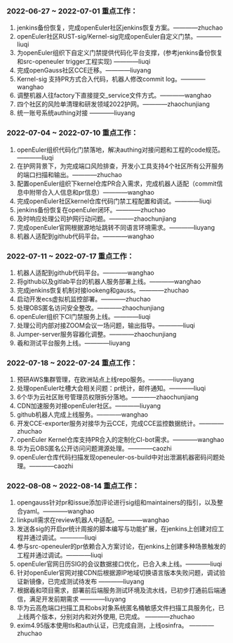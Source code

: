 ### 2022-06-27 ~ 2022-07-01 重点工作：
1. jenkins备份恢复，完成openEuler社区jenkins恢复方案。————zhuchao
2. openEuler社区RUST-sig/Kernel-sig完成openEuler自定义门禁。————liuqi
3. 为openEuler组织下自定义门禁提供代码化平台支撑，(参考jenkins备份恢复和src-openeuler trigger工程实现) ————liuqi
4. 完成openGauss社区CCE迁移。————liuyang
5. Kernel-sig 支持PR方式合入代码，机器人修改commit log。————wanghao
6. 调整机器人往factory下直接提交_service文件方式。————wanghao
7. 四个社区的风险单清理和研发领域2022护网。————zhaochunjiang
8. 统一账号系统authing对接 ————liuyang

### 2022-07-04 ~ 2022-07-10 重点工作：
1. openEuler组织代码化门禁落地，解决authing对接问题和工程的code规范。————liuqi
2. 在护网背景下，为完成端口风险排查，开发小工具支持4个社区所有公开服务的端口扫描和输出。————zhuchao
3. 配置openEuler组织下kernel仓库PR合入需求，完成机器人适配（commit信息中附带合入人信息和pr信息）————wanghao
4. 完成openEuler社区kernel仓库代码门禁工程配置和调试。————liuqi
5. jenkins备份恢复在openEuler闭环。————zhuchao
6. 及时响应处理公司护网行动问题。————zhaochunjiang
7. 完成openEuler官网根据源地址跳转不同语言环境需求。————liuyang
8. 机器人适配到github代码平台。————wanghao

### 2022-07-11 ~ 2022-07-17 重点工作：
1. 机器人适配到github代码平台。————wanghao
2. 将github以及gitlab平台的机器人服务部署上线。————wanghao
3. 完成jenkins恢复机制对接lookeng和gauss。————zhuchao
4. 启动开发ecs虚拟机监控部署。————zhuchao
5. 处理OBS匿名访问安全整改。————zhaochunjiang
6. openEuler组织下CI门禁服务上线。————liuqi
7. 处理公司内部对接ZOOM会议一场问题，输出指导。————liuqi
8. Jumper-server服务容器化调整。————zhaochunjiang
9. 羲和测试平台服务上线。————liuyang

### 2022-07-18 ~ 2022-07-24 重点工作：
1. 预研AWS集群管理，在欧洲站点上线repo服务。————liuyang
2. 处理openEuler吐槽大会相关问题：pr统计，邮件通知。————liuqi
3. 6个华为云社区账号管理员权限拆分落地。————zhaochunjiang
4. CDN加速服务对接openEuler社区。————liuyang
5. github机器人完成上线服务。————wanghao
6. 开发CCE-exporter服务对接华为云CCE，完成CCE监控数据统计。————zhuchao
7. openEuler Kernel仓库支持PR合入的定制化CI-bot需求。————wanghao
8. 华为云OBS匿名公开访问问题溯源处理。————caozhi
9. openEuler仓库代码扫描发现openeuler-os-build中对出泄漏机器密码问题处理。————caozhi

### 2022-08-08 ~ 2022-08-14 重点工作：
1. opengauss针对pr和issue添加评论进行sig组和maintainers的指引，以及整合yaml。————wanghao
2. linkpull需求在review机器人中适配。————wanghao
3. 发送各sig的开启pr统计周报的脚本编写与功能扩展，在jenkins上创建对应工程并通过调试。————liuqi
4. 参与src-openeuler的pr依赖合入方案讨论，在jenkins上创建多种场景触发的工程并通过调试。————liuqi
5. openEuler官网日历SIG的会议数据接口优化，已合入未上线。————liuqi
6. 针对openEuler官网对接CDN后根据源IP地域切换语言版本失败问题，调试验证新镜像，已完成测试待发布 ————liuyang
7. 根据羲和项目需求，部署前后端服务测试环境及流水线，已初步打通前后端通信，满足开发前期需求 ————liuyang
8. 华为云高危端口扫描工具和obs对象系统匿名桶敏感文件扫描工具服务化，已上线两个版本，分别对内和对外使用, 已完成。  ————zhuchao 
9. exim4.95版本使用tls和auth认证，已完成自测，上线osinfra。  ————zhuchao

